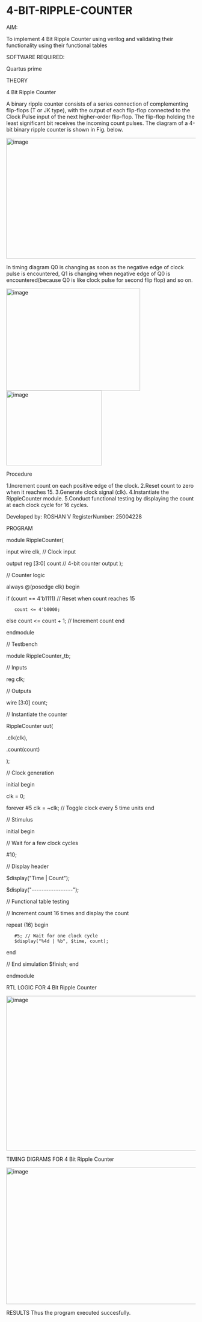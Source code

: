 # 4-BIT-RIPPLE-COUNTER

AIM:

To implement 4 Bit Ripple Counter using verilog and validating their functionality using their functional tables

SOFTWARE REQUIRED:

Quartus prime

THEORY

4 Bit Ripple Counter

A binary ripple counter consists of a series connection of complementing flip-flops (T or JK type), with the output of each flip-flop connected to the Clock Pulse input of the next higher-order flip-flop. The flip-flop holding the least significant bit receives the incoming count pulses. The diagram of a 4-bit binary ripple counter is shown in Fig. below.

<img width="602" height="320" alt="image" src="https://github.com/user-attachments/assets/b64da624-f2d8-4eac-944f-1bde9b510255" />


In timing diagram Q0 is changing as soon as the negative edge of clock pulse is encountered, Q1 is changing when negative edge of Q0 is encountered(because Q0 is like clock pulse for second flip flop) and so on.

<img width="356" height="271" alt="image" src="https://github.com/user-attachments/assets/ceef0cd3-36bd-4daa-a3dc-c253e0fe8577" />


<img width="254" height="198" alt="image" src="https://github.com/user-attachments/assets/1ac32e1a-1d1a-4ff3-82c4-201c4b020d75" />


Procedure

1.Increment count on each positive edge of the clock. 2.Reset count to zero when it reaches 15. 3.Generate clock signal (clk). 4.Instantiate the RippleCounter module. 5.Conduct functional testing by displaying the count at each clock cycle for 16 cycles.

  Developed by: ROSHAN V
 RegisterNumber: 25004228
 
PROGRAM

module RippleCounter(

   input wire clk,  // Clock input
   
   output reg [3:0] count // 4-bit counter output
);

// Counter logic

always @(posedge clk) begin

   if (count == 4'b1111) // Reset when count reaches 15
   
       count <= 4'b0000;
   else
       count <= count + 1; // Increment count
end

endmodule

// Testbench

module RippleCounter_tb;

// Inputs

reg clk;

// Outputs

wire [3:0] count;

// Instantiate the counter

RippleCounter uut(

   .clk(clk),
   
   .count(count)
   
);

// Clock generation

initial begin

   clk = 0;
   
   forever #5 clk = ~clk; // Toggle clock every 5 time units
end

// Stimulus

initial begin

   // Wait for a few clock cycles
   
   #10;
   
   // Display header
   
   $display("Time | Count");
   
   $display("-----------------");
   
   // Functional table testing
   
   // Increment count 16 times and display the count
   
   repeat (16) begin
   
       #5; // Wait for one clock cycle
       $display("%4d | %b", $time, count);
   end
   
   // End simulation
   $finish;
end

endmodule

RTL LOGIC FOR 4 Bit Ripple Counter

<img width="756" height="410" alt="image" src="https://github.com/user-attachments/assets/22ba0b7d-4c56-4b99-a85f-07f2edec8256" />


TIMING DIGRAMS FOR 4 Bit Ripple Counter

<img width="1098" height="362" alt="image" src="https://github.com/user-attachments/assets/656c5b5a-5edb-40bd-b5b1-865349b0a827" />


RESULTS Thus the program executed succesfully.



